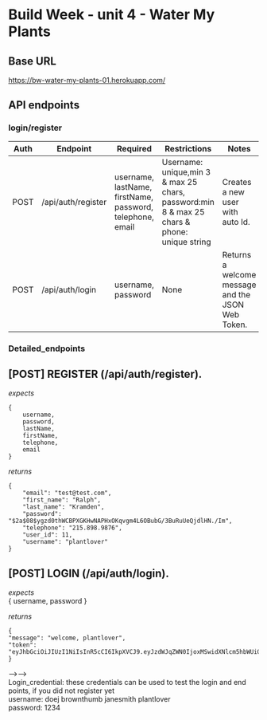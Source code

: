 #  Build Week - unit 4 - Water My Plants

## Base URL
https://bw-water-my-plants-01.herokuapp.com/



## API endpoints

### login/register

| Auth | Endpoint           | Required                  | Restrictions | Notes                                             |
| -----| ------------------ | --------------------------| -------------| ------------------------------------------------- |
| POST | /api/auth/register | username, lastName, firstName, password, telephone, email | Username: unique,min 3 & max 25 chars, password:min 8 & max 25 chars & phone: unique string| Creates a new user with auto Id.|
| POST | /api/auth/login    | username, password        | None         | Returns a welcome message and the JSON Web Token. |


<!--### Users

| Auth | Endpoint              | Required            | Restrictions      -| Notes                                    |
| -----| --------------------- | --------------------| -------------------|------------------------------------------|
| GET  | /api/users/:user_id        | None           | authenticated user | Returns the specified user object.       |
| GET  | /api/users/:user_id/plants | None           | authenticated user | Returns array of users plants.           |
| PUT  | /api/users/:user_id        | username, lastName, firstName, telephone, email |authenticated user| Returns updated user object.  |


### Plants

| Auth   | Endpoint        | Required            | Restrictions          | Notes                                       |
| -------| --------------- | --------------------| ----------------------| ------------------------------------------- |
| GET    | /api/plants/    | None                | authenticated user    |  Returns specified plant object.            |
| GET    | /api/plants/:plant_id | None          | authenticated user    |  Returns array of All plants.               |
| POST   | /api/plants/    | plant_nickname, plant_species, h2ofrequency, user_id | authenticated user        | Returns new plant object. |
| PUT    | /api/plants/:plant_id | user_id, plant_nickname, plant_species, h2ofrequency | authenticated user        | Returns updated plant object.  |
| DELETE | /api/plants/:plant_id | plant_id      | authenticated user | Returns deleted record if successfully deleted. |

-->
### Detailed_endpoints

[POST] REGISTER (/api/auth/register). 
---------------------

*expects* 

   

    
    
    
    {
    	username,
    	password,
      	lastName,
      	firstName,
      	telephone,
      	email
    }

*returns* 

   

    
    
    
    {
    	"email": "test@test.com",
    	"first_name": "Ralph",
    	"last_name": "Kramden",
    	"password": "$2a$08$ygzd0thWCBPXGKHwNAPHxOKqvgm4L6OBubG/3BuRuUeQjdlHN./Im",
    	"telephone": "215.898.9876",
    	"user_id": 11,
    	"username": "plantlover"
    }

[POST] LOGIN (/api/auth/login). 
---------------------
  *expects*   
    {
    	username,
    	password
    }


*returns*      

    {
    "message": "welcome, plantlover",
    "token": "eyJhbGciOiJIUzI1NiIsInR5cCI6IkpXVCJ9.eyJzdWJqZWN0IjoxMSwidXNlcm5hbWUiOiJtdXJyYXkzIiwiaWF0IjoxNjI5NzI3NzMyLCJleHAiOjE2Mjk4MTQxMzJ9.thk6t2OtKZr0pvmOxmZ0J45eWAsg19Q_xyyOFdD_fA0"
    }


<!-- <!--[GET] user by ID *restricted* (api/users/:userId)   
---------------------

*returns*    

{  

    user_id,
    username,
    password,
    user_email,
    user_phone,
    created_at  
 }
 
<!-- [GET] plants by userId *restricted* (/api/users/:userId/plants)
---------------------

*returns*  

[
    
    {
        user_id,
        username,
        plant_id,
        plant_nickname,
        plant_species,
        h2ofrequency,
        plant_image
    },
    {
        user_id,
        username,
        plant_id,
        plant_nickname,
        plant_species,
        h2ofrequency,
        plant_image
    }
]

[PUT] user *restricted* (/api/users/:userId)
---------------------

*receives*  

{  

    username,          
    user_phone,                                                                    
    user_email,                                    
}

*returns*    
{  

    user_id,
    username,                                 
    user_phone,                                 
    user_email,                                      
    created_at                                  
}
[GET] plants (/api/plants/)

*returns*
[

    {
        plant_id,
        plant_nickname,
        plant_species,
        h2ofrequency,
        plant_image,
        user_id,
        created_at,
        updated_at
    },
    {
        plant_id,
        plant_nickname,
        plant_species,
        h2ofrequency,
        plant_image,
        user_id,
        created_at,
        updated_at
    },
 ]
 
 [GET] plant by ID restricted (api/plants/:plantId)
 
 *returns*
 
 {
 
    user_id,
    plant_nickname,
    plant_species,
    h2ofrequency,
    plant_image
}

[POST] plants (/api/plants/)

*receives*

{

    user_id,
    plant_nickname,
    plant_species,
    h2ofrequency,
    plant_image
}

*returns*

{

    user_id,
    plant_id,
    plant_nickname,
    plant_species,
    h2ofrequency,
    plant_image
}

[PUT] plant restricted (/api/plants/:plantId)

*receives*

{

    user_id,
    plant_nickname,
    plant_species,
    h2ofrequency,
    plant_image
}

*returns*

{

    user_id,
    plant_nickname,
    plant_species,
    h2ofrequency,
    plant_image
}


[DELETE] plant restricted (/api/plants/:plantId)

*returns*                                       

{      

        plant_id,                            
        plant_nickname,                        
        plant_species,                
        h2ofrequency,                         
        plant_image,                         
        user_id,                              
        created_at,               
        updated_at
    
} -->
-->-->   
Login_credential: these credentials can be used to test the login and end points, if you did not register yet                                                      
username: 
		doej
		brownthumb
		janesmith
		plantlover                                                                                                                                   
password: 1234